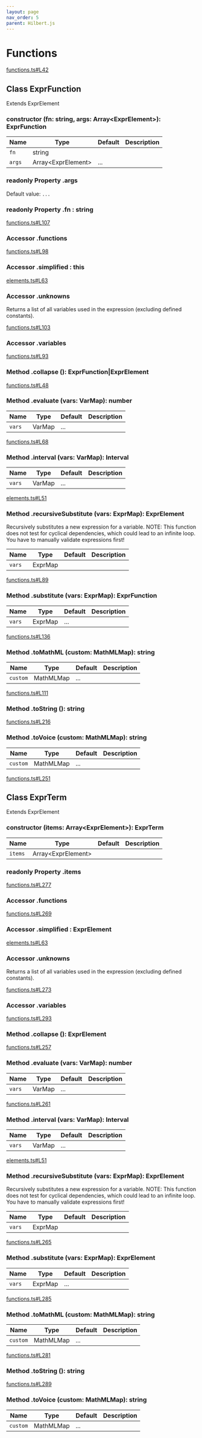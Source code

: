 ```yaml
---
layout: page
nav_order: 5
parent: Hilbert.js
---
```


# Functions

<div class="docs-item" markdown="1">

<div><a class="source" target="_blank" href="https://github.com/mathigon/hilbert.js/tree/master/src/functions.ts#L42">functions.ts#L42</a></div>

## <span class="pill">Class</span> ExprFunction

Extends ExprElement

<div class="docs-item" markdown="1">

### constructor <span class="signature">(fn: string, args: Array&lt;ExprElement&gt;): ExprFunction</span>

| Name | Type | Default | Description |
| --- | --- | --- | --- |
| `fn` | string |  |  |
| `args` | Array&lt;ExprElement&gt; | ... |  |


</div>

<div class="docs-item" markdown="1">

### <span class="pill">readonly</span> <span class="pill">Property</span> .args

Default value: `...`

</div>

<div class="docs-item" markdown="1">

### <span class="pill">readonly</span> <span class="pill">Property</span> .fn <span class="signature">: string</span>

</div>

<div class="docs-item" markdown="1">

<div><a class="source" target="_blank" href="https://github.com/mathigon/hilbert.js/tree/master/src/functions.ts#L107">functions.ts#L107</a></div>

### <span class="pill">Accessor</span> .functions

</div>

<div class="docs-item" markdown="1">

<div><a class="source" target="_blank" href="https://github.com/mathigon/hilbert.js/tree/master/src/functions.ts#L98">functions.ts#L98</a></div>

### <span class="pill">Accessor</span> .simplified <span class="signature">: this</span>

</div>

<div class="docs-item" markdown="1">

<div><a class="source" target="_blank" href="https://github.com/mathigon/hilbert.js/tree/master/src/elements.ts#L63">elements.ts#L63</a></div>

### <span class="pill">Accessor</span> .unknowns

Returns a list of all variables used in the expression (excluding defined constants).

</div>

<div class="docs-item" markdown="1">

<div><a class="source" target="_blank" href="https://github.com/mathigon/hilbert.js/tree/master/src/functions.ts#L103">functions.ts#L103</a></div>

### <span class="pill">Accessor</span> .variables

</div>

<div class="docs-item" markdown="1">

<div><a class="source" target="_blank" href="https://github.com/mathigon/hilbert.js/tree/master/src/functions.ts#L93">functions.ts#L93</a></div>

### <span class="pill">Method</span> .collapse <span class="signature">(): ExprFunction|ExprElement</span>

</div>

<div class="docs-item" markdown="1">

<div><a class="source" target="_blank" href="https://github.com/mathigon/hilbert.js/tree/master/src/functions.ts#L48">functions.ts#L48</a></div>

### <span class="pill">Method</span> .evaluate <span class="signature">(vars: VarMap): number</span>

| Name | Type | Default | Description |
| --- | --- | --- | --- |
| `vars` | VarMap | ... |  |


</div>

<div class="docs-item" markdown="1">

<div><a class="source" target="_blank" href="https://github.com/mathigon/hilbert.js/tree/master/src/functions.ts#L68">functions.ts#L68</a></div>

### <span class="pill">Method</span> .interval <span class="signature">(vars: VarMap): Interval</span>

| Name | Type | Default | Description |
| --- | --- | --- | --- |
| `vars` | VarMap | ... |  |


</div>

<div class="docs-item" markdown="1">

<div><a class="source" target="_blank" href="https://github.com/mathigon/hilbert.js/tree/master/src/elements.ts#L51">elements.ts#L51</a></div>

### <span class="pill">Method</span> .recursiveSubstitute <span class="signature">(vars: ExprMap): ExprElement</span>

Recursively substitutes a new expression for a variable.
NOTE: This function does not test for cyclical dependencies, which could
lead to an infinite loop. You have to manually validate expressions first!

| Name | Type | Default | Description |
| --- | --- | --- | --- |
| `vars` | ExprMap |  |  |


</div>

<div class="docs-item" markdown="1">

<div><a class="source" target="_blank" href="https://github.com/mathigon/hilbert.js/tree/master/src/functions.ts#L89">functions.ts#L89</a></div>

### <span class="pill">Method</span> .substitute <span class="signature">(vars: ExprMap): ExprFunction</span>

| Name | Type | Default | Description |
| --- | --- | --- | --- |
| `vars` | ExprMap | ... |  |


</div>

<div class="docs-item" markdown="1">

<div><a class="source" target="_blank" href="https://github.com/mathigon/hilbert.js/tree/master/src/functions.ts#L136">functions.ts#L136</a></div>

### <span class="pill">Method</span> .toMathML <span class="signature">(custom: MathMLMap): string</span>

| Name | Type | Default | Description |
| --- | --- | --- | --- |
| `custom` | MathMLMap | ... |  |


</div>

<div class="docs-item" markdown="1">

<div><a class="source" target="_blank" href="https://github.com/mathigon/hilbert.js/tree/master/src/functions.ts#L111">functions.ts#L111</a></div>

### <span class="pill">Method</span> .toString <span class="signature">(): string</span>

</div>

<div class="docs-item" markdown="1">

<div><a class="source" target="_blank" href="https://github.com/mathigon/hilbert.js/tree/master/src/functions.ts#L216">functions.ts#L216</a></div>

### <span class="pill">Method</span> .toVoice <span class="signature">(custom: MathMLMap): string</span>

| Name | Type | Default | Description |
| --- | --- | --- | --- |
| `custom` | MathMLMap | ... |  |


</div>

</div>

<div class="docs-item" markdown="1">

<div><a class="source" target="_blank" href="https://github.com/mathigon/hilbert.js/tree/master/src/functions.ts#L251">functions.ts#L251</a></div>

## <span class="pill">Class</span> ExprTerm

Extends ExprElement

<div class="docs-item" markdown="1">

### constructor <span class="signature">(items: Array&lt;ExprElement&gt;): ExprTerm</span>

| Name | Type | Default | Description |
| --- | --- | --- | --- |
| `items` | Array&lt;ExprElement&gt; |  |  |


</div>

<div class="docs-item" markdown="1">

### <span class="pill">readonly</span> <span class="pill">Property</span> .items

</div>

<div class="docs-item" markdown="1">

<div><a class="source" target="_blank" href="https://github.com/mathigon/hilbert.js/tree/master/src/functions.ts#L277">functions.ts#L277</a></div>

### <span class="pill">Accessor</span> .functions

</div>

<div class="docs-item" markdown="1">

<div><a class="source" target="_blank" href="https://github.com/mathigon/hilbert.js/tree/master/src/functions.ts#L269">functions.ts#L269</a></div>

### <span class="pill">Accessor</span> .simplified <span class="signature">: ExprElement</span>

</div>

<div class="docs-item" markdown="1">

<div><a class="source" target="_blank" href="https://github.com/mathigon/hilbert.js/tree/master/src/elements.ts#L63">elements.ts#L63</a></div>

### <span class="pill">Accessor</span> .unknowns

Returns a list of all variables used in the expression (excluding defined constants).

</div>

<div class="docs-item" markdown="1">

<div><a class="source" target="_blank" href="https://github.com/mathigon/hilbert.js/tree/master/src/functions.ts#L273">functions.ts#L273</a></div>

### <span class="pill">Accessor</span> .variables

</div>

<div class="docs-item" markdown="1">

<div><a class="source" target="_blank" href="https://github.com/mathigon/hilbert.js/tree/master/src/functions.ts#L293">functions.ts#L293</a></div>

### <span class="pill">Method</span> .collapse <span class="signature">(): ExprElement</span>

</div>

<div class="docs-item" markdown="1">

<div><a class="source" target="_blank" href="https://github.com/mathigon/hilbert.js/tree/master/src/functions.ts#L257">functions.ts#L257</a></div>

### <span class="pill">Method</span> .evaluate <span class="signature">(vars: VarMap): number</span>

| Name | Type | Default | Description |
| --- | --- | --- | --- |
| `vars` | VarMap | ... |  |


</div>

<div class="docs-item" markdown="1">

<div><a class="source" target="_blank" href="https://github.com/mathigon/hilbert.js/tree/master/src/functions.ts#L261">functions.ts#L261</a></div>

### <span class="pill">Method</span> .interval <span class="signature">(vars: VarMap): Interval</span>

| Name | Type | Default | Description |
| --- | --- | --- | --- |
| `vars` | VarMap | ... |  |


</div>

<div class="docs-item" markdown="1">

<div><a class="source" target="_blank" href="https://github.com/mathigon/hilbert.js/tree/master/src/elements.ts#L51">elements.ts#L51</a></div>

### <span class="pill">Method</span> .recursiveSubstitute <span class="signature">(vars: ExprMap): ExprElement</span>

Recursively substitutes a new expression for a variable.
NOTE: This function does not test for cyclical dependencies, which could
lead to an infinite loop. You have to manually validate expressions first!

| Name | Type | Default | Description |
| --- | --- | --- | --- |
| `vars` | ExprMap |  |  |


</div>

<div class="docs-item" markdown="1">

<div><a class="source" target="_blank" href="https://github.com/mathigon/hilbert.js/tree/master/src/functions.ts#L265">functions.ts#L265</a></div>

### <span class="pill">Method</span> .substitute <span class="signature">(vars: ExprMap): ExprElement</span>

| Name | Type | Default | Description |
| --- | --- | --- | --- |
| `vars` | ExprMap | ... |  |


</div>

<div class="docs-item" markdown="1">

<div><a class="source" target="_blank" href="https://github.com/mathigon/hilbert.js/tree/master/src/functions.ts#L285">functions.ts#L285</a></div>

### <span class="pill">Method</span> .toMathML <span class="signature">(custom: MathMLMap): string</span>

| Name | Type | Default | Description |
| --- | --- | --- | --- |
| `custom` | MathMLMap | ... |  |


</div>

<div class="docs-item" markdown="1">

<div><a class="source" target="_blank" href="https://github.com/mathigon/hilbert.js/tree/master/src/functions.ts#L281">functions.ts#L281</a></div>

### <span class="pill">Method</span> .toString <span class="signature">(): string</span>

</div>

<div class="docs-item" markdown="1">

<div><a class="source" target="_blank" href="https://github.com/mathigon/hilbert.js/tree/master/src/functions.ts#L289">functions.ts#L289</a></div>

### <span class="pill">Method</span> .toVoice <span class="signature">(custom: MathMLMap): string</span>

| Name | Type | Default | Description |
| --- | --- | --- | --- |
| `custom` | MathMLMap | ... |  |


</div>

</div>